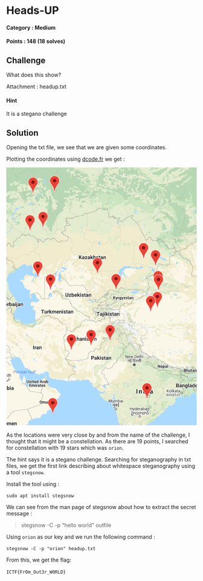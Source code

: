 # Heads-UP

#### Category : Medium
#### Points : 148 (18 solves)

## Challenge

What does this show?

Attachment : headup.txt

#### Hint

It is a stegano challenge

## Solution

Opening the txt file, we see that we are given some coordinates.

Plotting the coordinates using [dcode.fr](https://www.dcode.fr/coordinates-geolocalization) we get :

<img src="https://github.com/p1xxxel/ctf-writeups/blob/main/2021/Incognito%202.0/Heads-UP/heads-up.png">

As the locations were very close by and from the name of the challenge, I thought that it might be a constellation. As there are 19 points, I searched for constellation with 19 stars which was `orion`.

The hint says it is a stegano challenge. Searching for steganography in txt files, we get the first link describing about whitespace steganography using a tool `stegsnow`.

Install the tool using :

```
sudo apt install stegsnow
```

We can see from the man page of stegsnow about how to extract the secret message :

>stegsnow -C -p "hello world" outfile

Using `orion` as our key and we run the following command :

```
stegsnow -C -p "orion" headup.txt
```

From this, we get the flag:

`ICTF{Fr0m_Out3r_W0RLD}`
